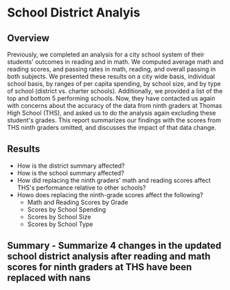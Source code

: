 # School District Analyis

## Overview

Previously, we completed an analysis for a city school system of their students' outcomes in reading and in math. We computed average math and reading scores, and passing rates in math, reading, and overall passing in both subjects.  We presented these results on a city wide basis, individual school basis, by ranges of per capita spending, by school size, and by type of school (district vs. charter schools). Additionally, we provided a list of the top and bottom 5 performing schools. Now, they have contacted us again with concerns about the accuracy of the data from ninth graders at Thomas High School (THS), and asked us to do the analysis again excluding these student's grades. This report summarizes our findings with the scores from THS ninth graders omitted, and discusses the impact of that data change.

## Results

- How is the district summary affected?
- How is the school summary affected?
- How did replacing the ninth graders' math and reading scores affect THS's performance relative to other schools?
- Howo does replacing the ninth-grade scores affect the following?
    - Math and Reading Scores by Grade
    - Scores by School Spending
    - Scores by School Size
    - Scores by School Type

## Summary - Summarize 4 changes in the updated school district analysis after reading and math scores for ninth graders at THS have been replaced with nans

